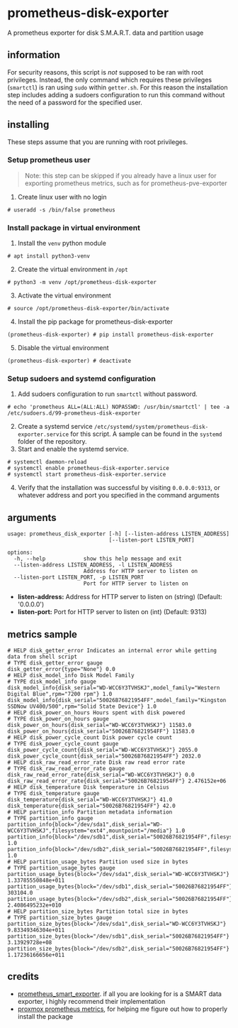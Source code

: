 # prometheus-disk-exporter

A prometheus exporter for disk S.M.A.R.T. data and partition usage

## information

For security reasons, this script is *not* supposed to be ran with root
privileges. Instead, the only command which requires these privileges
(`smartctl`) is ran using `sudo` within `getter.sh`. For this reason
the installation step includes adding a sudoers configuration to run
this command without the need of a password for the specified user.

## installing

These steps assume that you are running with root privileges.

### Setup prometheus user

> Note: this step can be skipped if you already have a linux user 
> for exporting prometheus metrics, such as for prometheus-pve-exporter

1. Create linux user with no login
```
# useradd -s /bin/false prometheus
```

### Install package in virtual environment

1. Install the `venv` python module
```
# apt install python3-venv
```
2. Create the virtual environment in `/opt`
```
# python3 -m venv /opt/prometheus-disk-exporter
```
3. Activate the virtual environment
```
# source /opt/prometheus-disk-exporter/bin/activate
```
4. Install the pip package for prometheus-disk-exporter
```
(prometheus-disk-exporter) # pip install prometheus-disk-exporter
```
5. Disable the virtual environment
```
(prometheus-disk-exporter) # deactivate
```

### Setup sudoers and systemd configuration

1. Add sudoers configuration to run `smartctl` without password.
```
# echo 'prometheus ALL=(ALL:ALL) NOPASSWD: /usr/bin/smartctl' | tee -a /etc/sudoers.d/99-prometheus-disk-exporter
```
2. Create a systemd service `/etc/systemd/system/prometheus-disk-exporter.service` for this script.
   A sample can be found in the `systemd` folder of the repository.
3. Start and enable the systemd service.
```
# systemctl daemon-reload
# systemctl enable prometheus-disk-exporter.service
# systemctl start prometheus-disk-exporter.service
```
4. Verify that the installation was successful by visiting `0.0.0.0:9313`,
   or whatever address and port you specified in the command arguments

## arguments
```
usage: prometheus_disk_exporter [-h] [--listen-address LISTEN_ADDRESS]
                                [--listen-port LISTEN_PORT]

options:
  -h, --help            show this help message and exit
  --listen-address LISTEN_ADDRESS, -l LISTEN_ADDRESS
                        Address for HTTP server to listen on
  --listen-port LISTEN_PORT, -p LISTEN_PORT
                        Port for HTTP server to listen on
```

* **listen-address:** Address for HTTP server to listen on (string) (Default: '0.0.0.0')
* **listen-port:** Port for HTTP server to listen on (int) (Default: 9313)


## metrics sample

```
# HELP disk_getter_error Indicates an internal error while getting data from shell script
# TYPE disk_getter_error gauge
disk_getter_error{type="None"} 0.0
# HELP disk_model_info Disk Model Family
# TYPE disk_model_info gauge
disk_model_info{disk_serial="WD-WCC6Y3TVHSKJ",model_family="Western Digital Blue",rpm="7200 rpm"} 1.0
disk_model_info{disk_serial="50026B76821954FF",model_family="Kingston SSDNow UV400/500",rpm="Solid State Device"} 1.0
# HELP disk_power_on_hours Hours spent with disk powered
# TYPE disk_power_on_hours gauge
disk_power_on_hours{disk_serial="WD-WCC6Y3TVHSKJ"} 11583.0
disk_power_on_hours{disk_serial="50026B76821954FF"} 11583.0
# HELP disk_power_cycle_count Disk power cycle count
# TYPE disk_power_cycle_count gauge
disk_power_cycle_count{disk_serial="WD-WCC6Y3TVHSKJ"} 2055.0
disk_power_cycle_count{disk_serial="50026B76821954FF"} 2032.0
# HELP disk_raw_read_error_rate Disk raw read error rate
# TYPE disk_raw_read_error_rate gauge
disk_raw_read_error_rate{disk_serial="WD-WCC6Y3TVHSKJ"} 0.0
disk_raw_read_error_rate{disk_serial="50026B76821954FF"} 2.476152e+06
# HELP disk_temperature Disk temperature in Celsius
# TYPE disk_temperature gauge
disk_temperature{disk_serial="WD-WCC6Y3TVHSKJ"} 41.0
disk_temperature{disk_serial="50026B76821954FF"} 42.0
# HELP partition_info Partition metadata information
# TYPE partition_info gauge
partition_info{block="/dev/sda1",disk_serial="WD-WCC6Y3TVHSKJ",filesystem="ext4",mountpoint="/media"} 1.0
partition_info{block="/dev/sdb1",disk_serial="50026B76821954FF",filesystem="vfat",mountpoint="/boot/efi"} 1.0
partition_info{block="/dev/sdb2",disk_serial="50026B76821954FF",filesystem="ext4",mountpoint="/"} 1.0
# HELP partition_usage_bytes Partition used size in bytes
# TYPE partition_usage_bytes gauge
partition_usage_bytes{block="/dev/sda1",disk_serial="WD-WCC6Y3TVHSKJ"} 1.33785550848e+011
partition_usage_bytes{block="/dev/sdb1",disk_serial="50026B76821954FF"} 303104.0
partition_usage_bytes{block="/dev/sdb2",disk_serial="50026B76821954FF"} 2.4086495232e+010
# HELP partition_size_bytes Partition total size in bytes
# TYPE partition_size_bytes gauge
partition_size_bytes{block="/dev/sda1",disk_serial="WD-WCC6Y3TVHSKJ"} 9.83349346304e+011
partition_size_bytes{block="/dev/sdb1",disk_serial="50026B76821954FF"} 3.13929728e+08
partition_size_bytes{block="/dev/sdb2",disk_serial="50026B76821954FF"} 1.17236166656e+011
```

## credits
- [prometheus_smart_exporter](https://github.com/cloudandheat/prometheus_smart_exporter).
  if all you are looking for is a SMART data exporter, i highly recommend their
  implementation
- [proxmox prometheus metrics](https://community.hetzner.com/tutorials/proxmox-prometheus-metrics),
  for helping me figure out how to properly install the package
